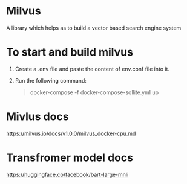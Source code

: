 # Milvus
A library which helps as to build a vector based search engine system

# To start and build milvus
1. Create a .env file and paste the content of env.conf file into it.

2. Run the following command:
    >docker-compose -f docker-compose-sqllite.yml up

# Mivlus docs
https://milvus.io/docs/v1.0.0/milvus_docker-cpu.md

# Transfromer model docs
https://huggingface.co/facebook/bart-large-mnli